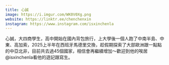 ```yaml
---
title: 心誠
image: https://i.imgur.com/WK0V0Xg.png
website: https://linktr.ee/chenchenxin
instagram: https://www.instagram.com/isxinchenla
---
```

心誠，大四商學生，高中開始在國內背包旅行，上大學後一個人跑了中南半島、中東、高加索，2025上半年在西班牙馬德里交換，趁假期探索了大部歐洲跟一點點的中亞北非，目前共去過45個國家，相信會再繼續增加～歡迎到他的唉居@isxinchenla看他的遊記跟寫生。